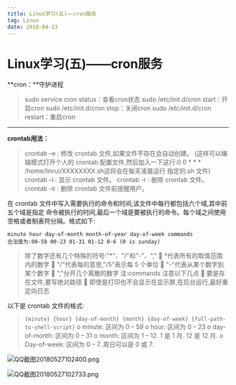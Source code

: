 ```yaml
---
title: Linux学习(五)——cron服务
tag: Linux
date: 2018-04-23
---
```


# Linux学习(五)——cron服务

**cron：**守护进程

> sudo service cron status：查看cron状态
> sudo /etc/init.d/cron start：开启cron
> sudo /etc/init.d/cron stop：关闭cron
> sudo /etc/init.d/cron restart：重启cron

---

**crontab用法：**
> crontab –e : 修改 crontab 文件,如果文件不存在会自动创建。 (这样可以编辑模式打开个人的 crontab 配置文件,然后加入一下这行:0 0 * * * /home/linrui/XXXXXXXX.sh这将会在每天凌晨运行 指定的.sh 文件)
> crontab –l : 显示 crontab 文件。
> crontab -r : 删除 crontab 文件。
> crontab -ir : 删除 crontab 文件前提醒用户。

在 crontab 文件中写入需要执行的命令和时间,该文件中每行都包括六个域,其中前五个域是指定
命令被执行的时间,最后一个域是要被执行的命令。每个域之间使用空格或者制表符分隔。格式如下:
```
minute hour day-of-month month-of-year day-of-week commands
合法值为:00-59 00-23 01-31 01-12 0-6 (0 is sunday)
```
> 除了数字还有几个特殊的符号:"*"、"/"和"-"、","
>  *代表所有的取值范围内的数字
>  "/"代表每的意思,"/5"表示每 5 个单位
>  "-"代表从某个数字到某个数字
>  ","分开几个离散的数字
> 注:commands 注意以下几点
>  要是存在文件,要写绝对路径
>  即使是打印也不会显示在显示屏,在后台运行,最好重定向日志


以下是 crontab 文件的格式:
>`{minute} {hour} {day-of-month} {month} {day-of-week} {full-path-to-shell-script}`
>o minute: 区间为 0 – 59
>o hour: 区间为 0 – 23
>o day-of-month: 区间为 0 – 31
>o month: 区间为 1 – 12. 1 是 1 月. 12 是 12 月.
>o Day-of-week: 区间为 0 – 7. 周日可以是 0 或 7.

![QQ截图20180527102400.png](https://upload-images.jianshu.io/upload_images/4061843-60f756ac69be4c6a.png?imageMogr2/auto-orient/strip%7CimageView2/2/w/1240)

![QQ截图20180527102733.png](https://upload-images.jianshu.io/upload_images/4061843-edd332b37a6730e8.png?imageMogr2/auto-orient/strip%7CimageView2/2/w/1240)